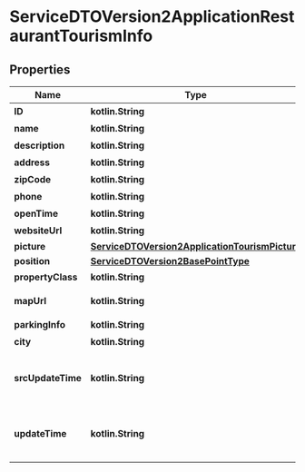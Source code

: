 
# ServiceDTOVersion2ApplicationRestaurantTourismInfo

## Properties
Name | Type | Description | Notes
------------ | ------------- | ------------- | -------------
**ID** | **kotlin.String** | 餐飲店家代碼 | 
**name** | **kotlin.String** | 餐飲店家名稱 |  [optional]
**description** | **kotlin.String** | 店家簡述 |  [optional]
**address** | **kotlin.String** | 店家地址 |  [optional]
**zipCode** | **kotlin.String** | 郵遞區號 |  [optional]
**phone** | **kotlin.String** | 預約電話 |  [optional]
**openTime** | **kotlin.String** | 營業時間 |  [optional]
**websiteUrl** | **kotlin.String** | 店家網站網址 |  [optional]
**picture** | [**ServiceDTOVersion2ApplicationTourismPicture**](ServiceDTOVersion2ApplicationTourismPicture.md) |  |  [optional]
**position** | [**ServiceDTOVersion2BasePointType**](ServiceDTOVersion2BasePointType.md) |  |  [optional]
**propertyClass** | **kotlin.String** | 店家分類 |  [optional]
**mapUrl** | **kotlin.String** | 店家地圖/簡圖介紹網址 |  [optional]
**parkingInfo** | **kotlin.String** | 停車資訊 |  [optional]
**city** | **kotlin.String** | 所屬縣市 |  [optional]
**srcUpdateTime** | **kotlin.String** | 觀光局檔案更新時間(ISO8601格式:yyyy-MM-ddTHH:mm:sszzz) | 
**updateTime** | **kotlin.String** | 本平台資料更新時間(ISO8601格式:yyyy-MM-ddTHH:mm:sszzz) | 



